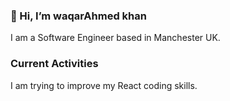 ### 👋 Hi, I’m waqarAhmed khan

I am a Software Engineer based in Manchester UK. 


### Current Activities 

I am trying to improve my React coding skills.

<!---
waqarkhan9/waqarkhan9 is a ✨ special ✨ repository because its `README.md` (this file) appears on your GitHub profile.
You can click the Preview link to take a look at your changes.
--->
